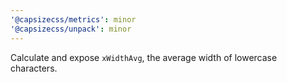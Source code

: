 ```yaml
---
'@capsizecss/metrics': minor
'@capsizecss/unpack': minor
---
```


Calculate and expose `xWidthAvg`, the average width of lowercase characters.

